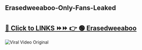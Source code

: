 
 ## Erasedweeaboo-Only-Fans-Leaked

# <h2><a href="https://clipsfans.com/Erasedweeaboo&ref=git">🔗 Click to LINKS ⏩⏩ 👉 🟢 Erasedweeaboo </a></h2>

<a href="https://clipsfans.com/Erasedweeaboo&ref=git" rel="nofollow" data-target="animated-image.originalLink"><img src="https://i.ibb.co.com/xMMVF88/686577567.gif" alt="Viral Video Original" style="max-width: 100%; display: inline-block;" data-target="animated-image.originalImage"></a>

